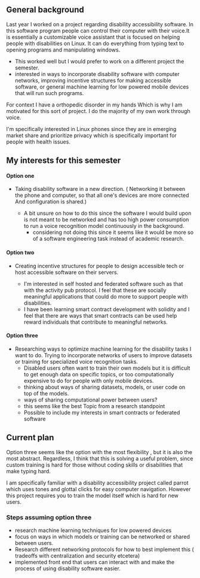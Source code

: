## General background

Last year I worked on a project regarding disability accessibility software.
In this software program people can control their computer with their voice.It is essentially a customizable voice assistant that is focused on helping people with disabilities on Linux. It can do everything from typing text to opening programs and manipulating windows.

- This worked well but I would prefer to work on a different project the semester.
- interested in ways to incorporate disability software with computer networks, improving incentive structures for  making accessible software, or general machine learning for low powered mobile devices  that will run such programs.

For context I have a orthopedic disorder in my hands Which is why I am motivated for this sort of project. I do the majority of my own work through voice.

I'm specifically interested in Linux phones since they are in emerging market share and prioritize privacy which is specifically important for people with health issues.

## My interests for this semester

#### Option one

- Taking disability software in a new direction. ( Networking it between the phone and computer, so that all one's devices are more connected And configuration is shared.)

  - A bit unsure on how to do this since the software I would build upon is not meant to be networked and has too high power consumption to run a voice recognition model continuously in the background.
    - considering not doing this since it seems like it would be more so of a software engineering task instead of academic research.

#### Option two

- Creating incentive structures for people to design accessible tech or host accessible software on their servers.

  - I'm interested in self hosted and federated software such as that with the activity pub protocol. I feel that these are socially meaningful applications that could do more to support people with disabilities.
  - I have been learning smart contract development with solidity and I feel that there are ways that smart contracts can be used help reward individuals that contribute to meaningful networks.

#### Option three

- Researching ways to optimize machine learning for the disability tasks I want to do. Trying to incorporate networks of users to improve datasets or training for specialized voice recognition tasks.
  - Disabled users often want to train their own models but it is difficult to get enough data on specific topics, or too computationally expensive to do for people with only mobile devices.
  - thinking about ways of sharing datasets, models, or user code on top of the models.
  - ways of sharing computational power between users?
  - this seems like the best Topic from a research standpoint
  - Possible to include my interests in smart contracts or federated software

## Current plan

Option three seems like the option with the most flexibility , but it is also the most abstract. Regardless, I think that this is solving a useful problem, since custom training is hard for those without coding skills or disabilities that make typing hard.

I am specifically familiar with a disability accessibility project called parrot which uses tones and glottal clicks for easy computer navigation. However this project requires you to train the model itself which is hard for new users.

### Steps assuming option three

- research machine learning techniques for low powered devices
- focus on ways in which models or training can be networked or shared between users.
- Research different networking protocols for how to best implement this ( tradeoffs with centralization and security etcetera)
- implemented front end that users can interact with and make the process of using disability software easier.

